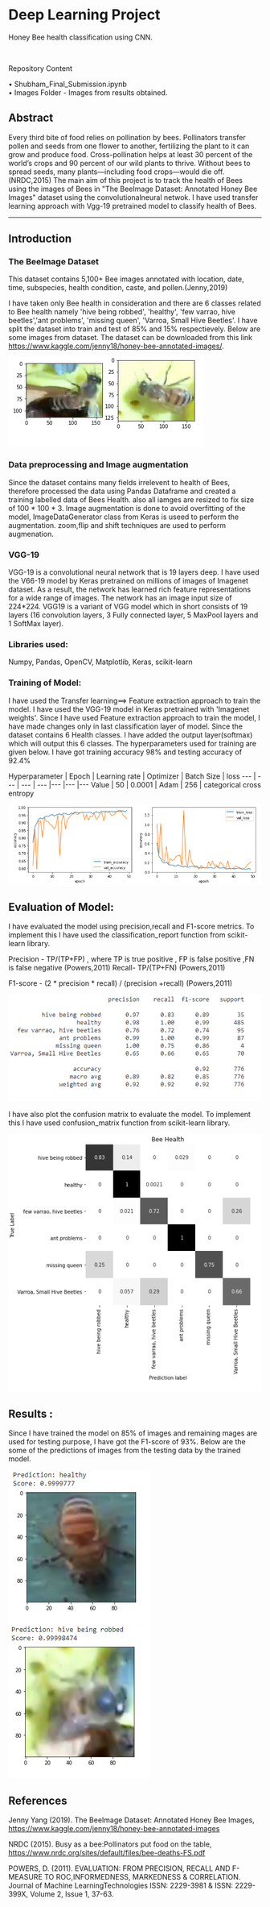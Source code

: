 # Deep Learning Project

Honey Bee health classification using CNN.
 
<br />

Repository Content

•	Shubham_Final_Submission.ipynb <br />
•	Images Folder - Images from results obtained.
 
## Abstract

Every third bite of food relies on pollination by bees. 
 Pollinators transfer pollen and seeds from one flower to another, 
 fertilizing the plant to it can grow and produce food.
Cross-pollination helps at least 30 percent of the world’s crops and 90 percent of our wild plants to thrive. Without bees to spread seeds, many plants—including food crops—would die off.(NRDC,2015)
 The main aim of this project is to track the health of Bees using the images of Bees in "The BeeImage Dataset: Annotated Honey Bee Images" dataset using the 
 convolutionalneural netwok. I have used transfer learning approach with Vgg-19 pretrained model to classify 
 health of Bees.



------------------------------------------------------------------------------



## Introduction

### The BeeImage Dataset
This dataset contains 5,100+ Bee images annotated with location, date, time, subspecies, health condition, caste, and pollen.(Jenny,2019)

I have taken only Bee health in consideration and there are 6 classes related to Bee health namely 'hive being robbed', 'healthy', 'few varrao, hive beetles','ant problems', 'missing queen', 'Varroa, Small Hive Beetles'. I have split the dataset into train and test of 85% and 15% respectievely. Below are some images from dataset. The dataset can be downloaded from this link https://www.kaggle.com/jenny18/honey-bee-annotated-images/. 

<img src="Images/Images_dataset.png">


### Data preprocessing and Image augmentation


Since the dataset contains many fields irrelevent to health of Bees, therefore processed the data using Pandas Dataframe and created a  training labelled data of Bees Health. also all iamges are resized to fix size of 100 * 100 * 3.
Image augmentation is done to avoid overfitting of the model, ImageDataGenerator class from Keras is useed to perform the augmentation. zoom,flip and shift techniques are used to perform augmenation.

### VGG-19


VGG-19 is a convolutional neural network that is 19 layers deep. I have used the V66-19 model by Keras pretrained on  millions of images of Imagenet dataset. As a result, the network has learned rich feature representations for a wide range of images. The network has an image input size of 224*224. VGG19 is a variant of VGG model which in short consists of 19 layers (16 convolution layers, 3 Fully connected layer, 5 MaxPool layers and 1 SoftMax layer). 



### Libraries used:
Numpy,
Pandas,
OpenCV,
Matplotlib,
Keras,
scikit-learn


### Training of Model:
I have used the Transfer learning==> Feature extraction approach to train the model. I have used the VGG-19 model in Keras pretrained with 'Imagenet weights'. Since I have used Feature extraction approach to train the model, I have made changes only in last classification layer of model. Since the dataset contains 6 Health classes. I have added the output layer(softmax) which will output this 6 classes. The hyperparameters used for training are given below. I have got training accuracy 98% and testing accuracy of 92.4%



Hyperparameter | Epoch | Learning rate | Optimizer | Batch Size | loss
--- | --- | --- | --- |--- |--- |---
Value | 50 | 0.0001  | Adam | 256 | categorical cross entropy 

<img src="Images/Graph.png">




## Evaluation of Model:

I have evaluated the model using precision,recall and F1-score metrics. To implement this I have used the classification_report function from scikit-learn library.

Precision - TP/(TP+FP) , where TP is true positive , FP is false positive ,FN is false negative  (Powers,2011)
Recall-  TP/(TP+FN) (Powers,2011)

F1-score - (2 * precision * recall) / (precision +recall) (Powers,2011)

<img src="Images/classification_report.png">

I have also plot the confusion matrix to evaluate the model. To implement this I have used confusion_matrix function from scikit-learn library.

<img src="Images/confusion_matrix.png">

## Results :

Since I have trained the model on 85% of images and remaining mages are used for testing purpose, I have got the F1-score of 93%. Below are the some of the predictions of images from the testing data by the trained model.


<img src="Images/result_1.png">
<img src="Images/result_2.png">






## References

Jenny Yang (2019). The BeeImage Dataset: Annotated Honey Bee Images, https://www.kaggle.com/jenny18/honey-bee-annotated-images

NRDC (2015). Busy as a bee:Pollinators put food on the table, https://www.nrdc.org/sites/default/files/bee-deaths-FS.pdf

POWERS, D. (2011). EVALUATION: FROM PRECISION, RECALL AND F-MEASURE TO ROC,INFORMEDNESS, MARKEDNESS & CORRELATION. Journal of Machine LearningTechnologies ISSN: 2229-3981 & ISSN: 2229-399X, Volume 2, Issue 1, 37-63.






